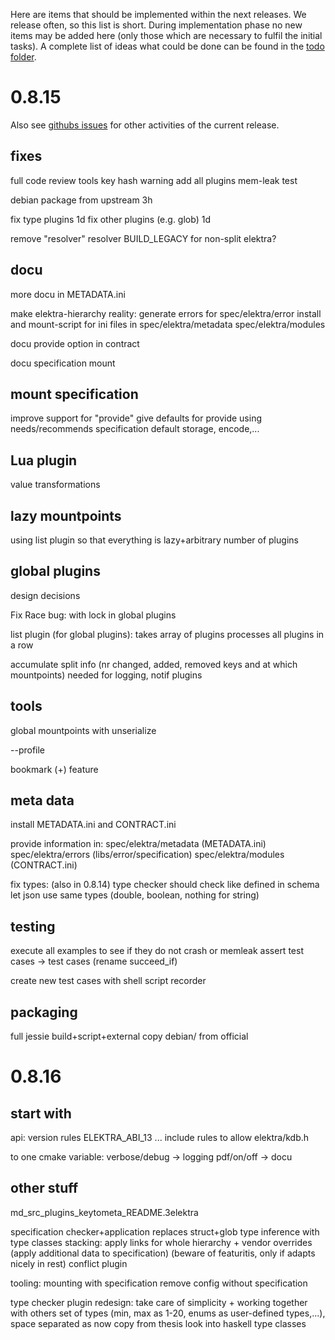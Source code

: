 Here are items that should be implemented within the next releases.
We release often, so this list is short.
During implementation phase no new items may be added here (only
those which are necessary to fulfil the initial tasks).
A complete list of ideas what could be done can be found in the
[todo folder](.).


# 0.8.15

Also see [githubs issues](http://git.libelektra.org/issues)
for other activities of the current release.

## fixes

full code review tools
key hash warning
add all plugins mem-leak test

debian package from upstream 3h

fix type plugins 1d
fix other plugins (e.g. glob) 1d

remove "resolver" resolver
BUILD_LEGACY for non-split elektra?


## docu

more docu in METADATA.ini

make elektra-hierarchy reality:
	generate errors for spec/elektra/error
	install and mount-script for ini files in spec/elektra/metadata spec/elektra/modules


docu provide option in contract

docu specification mount


## mount specification

improve support for "provide"
give defaults for provide using needs/recommends specification
default storage, encode,...

## Lua plugin

value transformations

## lazy mountpoints


using list plugin
so that everything is lazy+arbitrary number of plugins


## global plugins

design decisions

Fix Race bug: with lock in global plugins

list plugin (for global plugins): takes array of plugins
	processes all plugins in a row

accumulate split info (nr changed, added, removed keys and at which mountpoints)
needed for logging, notif plugins

## tools

global mountpoints with unserialize

--profile

bookmark (+) feature

## meta data ##

install METADATA.ini and CONTRACT.ini

provide information in:
	spec/elektra/metadata (METADATA.ini)
	spec/elektra/errors (libs/error/specification)
	spec/elektra/modules (CONTRACT.ini)

fix types: (also in 0.8.14)
	type checker should check like defined in schema
	let json use same types (double, boolean, nothing for string)

## testing

execute all examples to see if they do not crash or memleak
	assert test cases -> test cases (rename succeed_if)

create new test cases with shell script recorder

## packaging

full jessie build+script+external
copy debian/ from official





# 0.8.16

## start with

api:
	version rules ELEKTRA_ABI_13 ...
	include rules to allow elektra/kdb.h

to one cmake variable:
	verbose/debug -> logging
	pdf/on/off -> docu

## other stuff

md_src_plugins_keytometa_README.3elektra

specification checker+application
	replaces struct+glob
	type inference with type classes
	stacking: apply links for whole hierarchy
	+ vendor overrides (apply additional data to specification)
	(beware of featuritis, only if adapts nicely in rest)
	conflict plugin

tooling:
	mounting with specification
	remove config without specification

type checker plugin redesign: take care of simplicity + working together with others
	set of types (min, max as 1-20, enums as user-defined types,...), space separated as now
	copy from thesis
	look into haskell type classes

